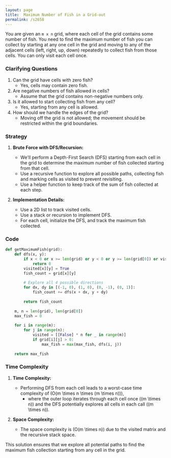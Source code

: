 ```yaml
---
layout: page
title:  Maximum Number of Fish in a Grid-out
permalink: /s2658
---
```


You are given an `m x n` grid, where each cell of the grid contains some number of fish. You need to find the maximum number of fish you can collect by starting at any one cell in the grid and moving to any of the adjacent cells (left, right, up, down) repeatedly to collect fish from those cells. You can only visit each cell once.

### Clarifying Questions

1. Can the grid have cells with zero fish?
   - Yes, cells may contain zero fish.
2. Are negative numbers of fish allowed in cells?
   - Assume that the grid contains non-negative numbers only.
3. Is it allowed to start collecting fish from any cell?
   - Yes, starting from any cell is allowed.
4. How should we handle the edges of the grid?
   - Moving off the grid is not allowed; the movement should be restricted within the grid boundaries.

### Strategy

1. **Brute Force with DFS/Recursion:**
   - We'll perform a Depth-First Search (DFS) starting from each cell in the grid to determine the maximum number of fish collected starting from that cell.
   - Use a recursive function to explore all possible paths, collecting fish and marking cells as visited to prevent revisiting.
   - Use a helper function to keep track of the sum of fish collected at each step.

2. **Implementation Details:**
   - Use a 2D list to track visited cells.
   - Use a stack or recursion to implement DFS.
   - For each cell, initialize the DFS, and track the maximum fish collected.

### Code

```python
def getMaximumFish(grid):
    def dfs(x, y):
        if x < 0 or x >= len(grid) or y < 0 or y >= len(grid[0]) or visited[x][y] or grid[x][y] == 0:
            return 0
        visited[x][y] = True
        fish_count = grid[x][y]
        
        # Explore all 4 possible directions
        for dx, dy in [(-1, 0), (1, 0), (0, -1), (0, 1)]:
            fish_count += dfs(x + dx, y + dy)
        
        return fish_count
    
    m, n = len(grid), len(grid[0])
    max_fish = 0
    
    for i in range(m):
        for j in range(n):
            visited = [[False] * n for _ in range(m)]
            if grid[i][j] > 0:
                max_fish = max(max_fish, dfs(i, j))
    
    return max_fish
```

### Time Complexity

1. **Time Complexity:**
    - Performing DFS from each cell leads to a worst-case time complexity of \(O(m \times n \times (m \times n))\),
        - where the outer loop iterates through each cell once (\(m \times n\)) and the DFS potentially explores all cells in each call (\(m \times n\)).

2. **Space Complexity:**
    - The space complexity is \(O(m \times n)\) due to the visited matrix and the recursive stack space.

This solution ensures that we explore all potential paths to find the maximum fish collection starting from any cell in the grid.